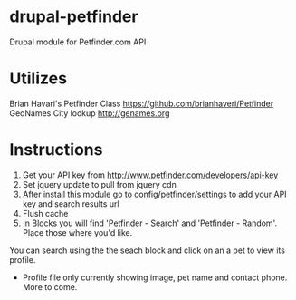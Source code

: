 # drupal-petfinder
Drupal module for Petfinder.com API

# Utilizes 
Brian Havari's Petfinder Class https://github.com/brianhaveri/Petfinder
GeoNames City lookup http://genames.org

# Instructions
1. Get your API key from http://www.petfinder.com/developers/api-key
2. Set jquery update to pull from jquery cdn
3. After install this module go to config/petfinder/settings to add your API key and search results url
4. Flush cache
5. In Blocks you will find 'Petfinder - Search' and 'Petfinder - Random'. Place those where you'd like.

You can search using the the seach block and click on an a pet to view its profile. 

* Profile file only currently showing image, pet name and contact phone. More to come.
